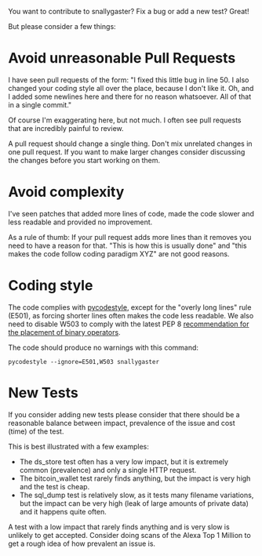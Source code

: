 You want to contribute to snallygaster? Fix a bug or add a new test? Great!

But please consider a few things:

Avoid unreasonable Pull Requests
================================

I have seen pull requests of the form: "I fixed this little bug in line 50. I also changed your
coding style all over the place, because I don't like it. Oh, and I added some newlines here
and there for no reason whatsoever. All of that in a single commit."

Of course I'm exaggerating here, but not much. I often see pull requests that are incredibly
painful to review.

A pull request should change a single thing. Don't mix unrelated changes in one pull request.
If you want to make larger changes consider discussing the changes before you start working
on them.


Avoid complexity
================

I've seen patches that added more lines of code, made the code slower and less readable and
provided no improvement.

As a rule of thumb: If your pull request adds more lines than it removes you need to have
a reason for that. "This is how this is usually done" and "this makes the code follow coding
paradigm XYZ" are not good reasons.


Coding style
============

The code complies with [pycodestyle](https://pypi.python.org/pypi/pycodestyle), except for
the "overly long lines" rule (E501), as forcing shorter lines often makes the code less
readable. We also need to disable W503 to comply with the latest PEP 8
[recommendation for the placement of binary operators](https://www.python.org/dev/peps/pep-0008/#should-a-line-break-before-or-after-a-binary-operator).

The code should produce no warnings with this command:

```
pycodestyle --ignore=E501,W503 snallygaster
```


New Tests
=========

If you consider adding new tests please consider that there should be a reasonable balance
between impact, prevalence of the issue and cost (time) of the test.

This is best illustrated with a few examples:

* The ds_store test often has a very low impact, but it is extremely common (prevalence) and
  only a single HTTP request.
* The bitcoin_wallet test rarely finds anything, but the impact is very high and the test is
  cheap.
* The sql_dump test is relatively slow, as it tests many filename variations, but the impact
  can be very high (leak of large amounts of private data) and it happens quite often.

A test with a low impact that rarely finds anything and is very slow is unlikely to get
accepted. Consider doing scans of the Alexa Top 1 Million to get a rough idea of how
prevalent an issue is.
